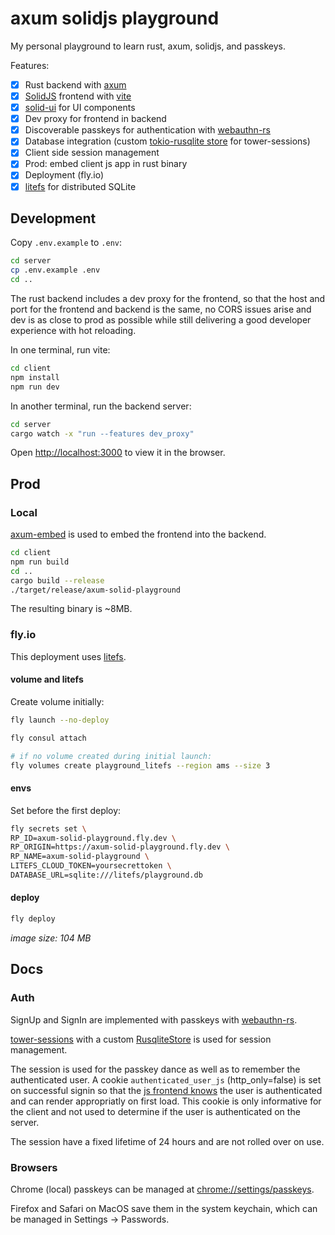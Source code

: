 # axum solidjs playground

My personal playground to learn rust, axum, solidjs, and passkeys.

Features:
- [x] Rust backend with [axum](https://github.com/tokio-rs/axum)
- [x] [SolidJS](https://www.solidjs.com) frontend with [vite](https://vitejs.dev/)
- [x] [solid-ui](https://www.solid-ui.com/) for UI components
- [x] Dev proxy for frontend in backend
- [x] Discoverable passkeys for authentication with [webauthn-rs](https://github.com/kanidm/webauthn-rs/blob/d278c56adfa39a0723c79bdcd461644194bc5138/webauthn-rs/src/lib.rs#L1270)
- [x] Database integration (custom [tokio-rusqlite store](./server/src/rusqlite_session_store.rs) for tower-sessions)
- [x] Client side session management
- [x] Prod: embed client js app in rust binary 
- [x] Deployment (fly.io)
- [x] [litefs](https://fly.io/docs/litefs/) for distributed SQLite 

## Development

Copy `.env.example` to `.env`:
```bash
cd server
cp .env.example .env
cd ..
```

The rust backend includes a dev proxy for the frontend, so that the host and port for the frontend and backend is the same, no CORS issues arise and dev is as close to prod as possible while still delivering a good developer experience with hot reloading.

In one terminal, run vite:
```bash
cd client
npm install
npm run dev
```

In another terminal, run the backend server:
```bash
cd server
cargo watch -x "run --features dev_proxy"
```

Open [http://localhost:3000](http://localhost:3000) to view it in the browser.

## Prod

### Local
[axum-embed](https://github.com/informationsea/axum-embed) is used to embed the frontend into the backend.

```bash
cd client
npm run build
cd ..
cargo build --release
./target/release/axum-solid-playground
```
The resulting binary is ~8MB.

### fly.io
This deployment uses [litefs](https://fly.io/docs/litefs).

#### volume and litefs
Create volume initially:
```bash
fly launch --no-deploy

fly consul attach

# if no volume created during initial launch:
fly volumes create playground_litefs --region ams --size 3
```

#### envs
Set before the first deploy:
```bash
fly secrets set \
RP_ID=axum-solid-playground.fly.dev \
RP_ORIGIN=https://axum-solid-playground.fly.dev \
RP_NAME=axum-solid-playground \
LITEFS_CLOUD_TOKEN=yoursecrettoken \
DATABASE_URL=sqlite:///litefs/playground.db
```

#### deploy

```bash
fly deploy
```
*image size: 104 MB*

## Docs

### Auth
SignUp and SignIn are implemented with passkeys with [webauthn-rs](https://github.com/kanidm/webauthn-rs).

[tower-sessions](https://github.com/maxcountryman/tower-sessions/tree/52983f026f0c805598e68f82647a0865b29a60bd) with a custom [RusqliteStore](./server/src/rusqlite_session_store.rs) is used for session management.

The session is used for the passkey dance as well as to remember the authenticated user.
A cookie `authenticated_user_js` (http_only=false) is set on successful signin so that the [js frontend knows](./client/src/components/auth/AuthContext.tsx) the user is authenticated and can render appropriatly on first load.
This cookie is only informative for the client and not used to determine if the user is authenticated on the server.

The session have a fixed lifetime of 24 hours and are not rolled over on use.


### Browsers

Chrome (local) passkeys can be managed at [chrome://settings/passkeys](chrome://settings/passkeys).

Firefox and Safari on MacOS save them in the system keychain, which can be managed in Settings -> Passwords.